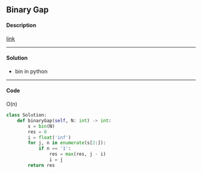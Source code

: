 ## Binary Gap

#### Description

[link](https://leetcode.com/problems/binary-gap/)

---

#### Solution

- bin in python

---

#### Code

O(n)

```python
class Solution:
    def binaryGap(self, N: int) -> int:
        s = bin(N)
        res = 0
        i = float('inf')
        for j, n in enumerate(s[2:]):
            if n == '1':
                res = max(res, j - i)
                i = j
        return res
```
